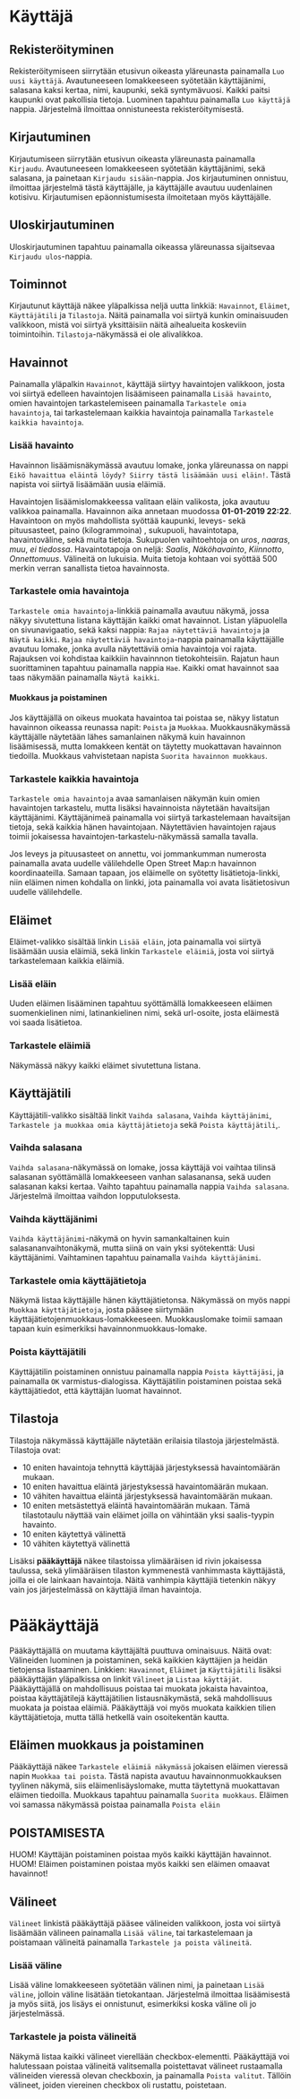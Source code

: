 # Käyttäjä
## Rekisteröityminen
Rekisteröitymiseen siirrytään etusivun oikeasta yläreunasta painamalla `Luo uusi käyttäjä`. Avautuneeseen lomakkeeseen syötetään käyttäjänimi, salasana kaksi kertaa, nimi, kaupunki, sekä syntymävuosi. Kaikki paitsi kaupunki ovat pakollisia tietoja. Luominen tapahtuu painamalla `Luo käyttäjä` nappia. Järjestelmä ilmoittaa onnistuneesta rekisteröitymisestä.

## Kirjautuminen
Kirjautumiseen siirrytään etusivun oikeasta yläreunasta painamalla `Kirjaudu`. Avautuneeseen lomakkeeseen syötetään käyttäjänimi, sekä salasana, ja painetaan `Kirjaudu sisään`-nappia. Jos kirjautuminen onnistuu, ilmoittaa järjestelmä tästä käyttäjälle, ja käyttäjälle avautuu uudenlainen kotisivu. Kirjautumisen epäonnistumisesta ilmoitetaan myös käyttäjälle.

## Uloskirjautuminen
Uloskirjautuminen tapahtuu painamalla oikeassa yläreunassa sijaitsevaa `Kirjaudu ulos`-nappia.

## Toiminnot
Kirjautunut käyttäjä näkee yläpalkissa neljä uutta linkkiä: `Havainnot`, `Eläimet`, `Käyttäjätili` ja `Tilastoja`. Näitä painamalla voi siirtyä kunkin ominaisuuden valikkoon, mistä voi siirtyä yksittäisiin näitä aihealueita koskeviin toimintoihin. `Tilastoja`-näkymässä ei ole alivalikkoa.

## Havainnot
Painamalla yläpalkin `Havainnot`, käyttäjä siirtyy havaintojen valikkoon, josta voi siirtyä edelleen havaintojen lisäämiseen painamalla `Lisää havainto`, omien havaintojen tarkastelemiseen painamalla `Tarkastele omia havaintoja`, tai tarkastelemaan kaikkia havaintoja painamalla `Tarkastele kaikkia havaintoja`.

### Lisää havainto
Havainnon lisäämisnäkymässä avautuu lomake, jonka yläreunassa on nappi `Eikö havaittua eläintä löydy? Siirry tästä lisäämään uusi eläin!`. Tästä napista voi siirtyä lisäämään uusia eläimiä. 

Havaintojen lisäämislomakkeessa valitaan eläin valikosta, joka avautuu valikkoa painamalla. Havainnon aika annetaan muodossa __01-01-2019 22:22__. Havaintoon on myös mahdollista syöttää kaupunki, leveys- sekä pituusasteet, paino (kilogrammoina)
, sukupuoli, havaintotapa, havaintoväline, sekä muita tietoja. Sukupuolen vaihtoehtoja on *uros*, *naaras*, *muu*, *ei tiedossa*. Havaintotapoja on neljä: *Saalis*, *Näköhavainto*, *Kiinnotto*, *Onnettomuus*. Välineitä on lukuisia. Muita tietoja kohtaan voi syöttää 500 merkin verran sanallista tietoa havainnosta.

### Tarkastele omia havaintoja
`Tarkastele omia havaintoja`-linkkiä painamalla avautuu näkymä, jossa näkyy sivutettuna listana käyttäjän kaikki omat havainnot. Listan yläpuolella on sivunavigaatio, sekä kaksi nappia: `Rajaa näytettäviä havaintoja` ja `Näytä kaikki`. `Rajaa näytettäviä havaintoja`-nappia painamalla käyttäjälle avautuu lomake, jonka avulla näytettäviä omia havaintoja voi rajata. Rajauksen voi kohdistaa kaikkiin havainnnon tietokohteisiin. Rajatun haun suorittaminen tapahtuu painamalla nappia `Hae`. Kaikki omat havainnot saa taas näkymään painamalla `Näytä kaikki`.

#### Muokkaus ja poistaminen
Jos käyttäjällä on oikeus muokata havaintoa tai poistaa se, näkyy listatun havainnon oikeassa reunassa napit: `Poista` ja `Muokkaa`. Muokkausnäkymässä käyttäjälle näytetään lähes samanlainen näkymä kuin havainnon lisäämisessä, mutta lomakkeen kentät on täytetty muokattavan havainnon tiedoilla. Muokkaus vahvistetaan napista `Suorita havainnon muokkaus`.

### Tarkastele kaikkia havaintoja
`Tarkastele omia havaintoja` avaa samanlaisen näkymän kuin omien havaintojen tarkastelu, mutta lisäksi havainnoista näytetään havaitsijan käyttäjänimi. Käyttäjänimeä painamalla voi siirtyä tarkastelemaan havaitsijan tietoja, sekä kaikkia hänen havaintojaan. Näytettävien havaintojen rajaus toimii jokaisessa havaintojen-tarkastelu-näkymässä samalla tavalla.

Jos leveys ja pituusasteet on annettu, voi jommankumman numerosta painamalla avata uudelle välilehdelle Open Street Map:n havainnon koordinaateilla. Samaan tapaan, jos eläimelle on syötetty lisätietoja-linkki, niin eläimen nimen kohdalla on linkki, jota painamalla voi avata lisätietosivun uudelle välilehdelle.

## Eläimet
Eläimet-valikko sisältää linkin `Lisää eläin`, jota painamalla voi siirtyä lisäämään uusia eläimiä, sekä linkin `Tarkastele eläimiä`, josta voi siirtyä tarkastelemaan kaikkia eläimiä.

### Lisää eläin
Uuden eläimen lisääminen tapahtuu syöttämällä lomakkeeseen eläimen suomenkielinen nimi, latinankielinen nimi, sekä url-osoite, josta eläimestä voi saada lisätietoa.

### Tarkastele eläimiä
Näkymässä näkyy kaikki eläimet sivutettuna listana.

## Käyttäjätili
Käyttäjätili-valikko sisältää linkit `Vaihda salasana`, `Vaihda käyttäjänimi`, `Tarkastele ja muokkaa omia käyttäjätietoja` sekä `Poista käyttäjätili`,.

### Vaihda salasana
`Vaihda salasana`-näkymässä on lomake, jossa käyttäjä voi vaihtaa tilinsä salasanan syöttämällä lomakkeeseen vanhan salasanansa, sekä uuden salasanan kaksi kertaa. Vaihto tapahtuu painamalla nappia `Vaihda salasana`. Järjestelmä ilmoittaa vaihdon lopputuloksesta.

### Vaihda käyttäjänimi
`Vaihda käyttäjänimi`-näkymä on hyvin samankaltainen kuin salasananvaihtonäkymä, mutta siinä on vain yksi syötekenttä: Uusi käyttäjänimi. Vaihtaminen tapahtuu painamalla `Vaihda käyttäjänimi`.

### Tarkastele omia käyttäjätietoja
Näkymä listaa käyttäjälle hänen käyttäjätietonsa. Näkymässä on myös nappi `Muokkaa käyttäjätietoja`, josta pääsee siirtymään käyttäjätietojenmuokkaus-lomakkeeseen. Muokkauslomake toimii samaan tapaan kuin esimerkiksi havainnonmuokkaus-lomake.

### Poista käyttäjätili
Käyttäjätilin poistaminen onnistuu painamalla nappia `Poista käyttäjäsi`, ja painamalla `OK` varmistus-dialogissa. Käyttäjätilin poistaminen poistaa sekä käyttäjätiedot, että käyttäjän luomat havainnot.

## Tilastoja
Tilastoja näkymässä käyttäjälle näytetään erilaisia tilastoja järjestelmästä. Tilastoja ovat:

- 10 eniten havaintoja tehnyttä käyttäjää järjestyksessä havaintomäärän mukaan.
- 10 eniten havaittua eläintä järjestyksessä havaintomäärän mukaan.
- 10 vähiten havaittua eläintä järjestyksessä havaintomäärän mukaan.
- 10 eniten metsästettyä eläintä havaintomäärän mukaan. Tämä tilastotaulu näyttää vain eläimet joilla on vähintään yksi saalis-tyypin havainto.
- 10 eniten käytettyä välinettä
- 10 vähiten käytettyä välinettä 

Lisäksi __pääkäyttäjä__ näkee tilastoissa ylimääräisen id rivin jokaisessa taulussa, sekä ylimääräisen tilaston kymmenestä vanhimmasta käyttäjästä, joilla ei ole lainkaan havaintoja. Näitä vanhimpia käyttäjiä tietenkin näkyy vain jos järjestelmässä on käyttäjiä ilman havaintoja. 

# Pääkäyttäjä
Pääkäyttäjällä on muutama käyttäjältä puuttuva ominaisuus. Näitä ovat: Välineiden luominen ja poistaminen, sekä kaikkien käyttäjien ja heidän tietojensa listaaminen. Linkkien: `Havainnot`, `Eläimet` ja `Käyttäjätili` lisäksi pääkäyttäjän yläpalkissa on linkit `Välineet` ja `Listaa käyttäjät`. Pääkäyttäjällä on mahdollisuus poistaa tai muokata jokaista havaintoa, poistaa käyttäjätilejä käyttäjätilien listausnäkymästä, sekä mahdollisuus muokata ja poistaa eläimiä. Pääkäyttäjä voi myös muokata kaikkien tilien käyttäjätietoja, mutta tällä hetkellä vain osoitekentän kautta.

## Eläimen muokkaus ja poistaminen
Pääkäyttäjä näkee `Tarkastele eläimiä näkymässä` jokaisen eläimen vieressä napin `Muokkaa tai poista`. Tästä napista avautuu havainnonmuokkauksen tyylinen näkymä, siis eläimenlisäyslomake, mutta täytettynä muokattavan eläimen tiedoilla. Muokkaus tapahtuu painamalla `Suorita muokkaus`. Eläimen voi samassa näkymässä poistaa painamalla `Poista eläin`

## __POISTAMISESTA__
HUOM! Käyttäjän poistaminen poistaa myös kaikki käyttäjän havainnot.
HUOM! Eläimen poistaminen poistaa myös kaikki sen eläimen omaavat havainnot!

## Välineet
`Välineet` linkistä pääkäyttäjä pääsee välineiden valikkoon, josta voi siirtyä lisäämään välineen painamalla `Lisää väline`, tai tarkastelemaan ja poistamaan välineitä painamalla `Tarkastele ja poista välineitä`.

### Lisää väline
Lisää väline lomakkeeseen syötetään välinen nimi, ja painetaan `Lisää väline`, jolloin väline lisätään tietokantaan. Järjestelmä ilmoittaa lisäämisestä ja myös siitä, jos lisäys ei onnistunut, esimerkiksi koska väline oli jo järjestelmässä.

### Tarkastele ja poista välineitä
Näkymä listaa kaikki välineet vierellään checkbox-elementti. Pääkäyttäjä voi halutessaan poistaa välineitä valitsemalla poistettavat välineet rustaamalla välineiden vieressä olevan checkboxin, ja painamalla `Poista valitut`. Tällöin välineet, joiden viereinen checkbox oli rustattu, poistetaan.
